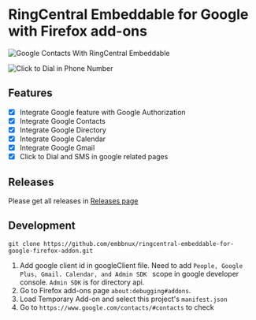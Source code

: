 # RingCentral Embeddable for Google with Firefox add-ons

![Google Contacts With RingCentral Embeddable](https://user-images.githubusercontent.com/7036536/51007549-e5645380-1582-11e9-88a6-4c9ada1681fc.png)

![Click to Dial in Phone Number](https://user-images.githubusercontent.com/7036536/51007720-94089400-1583-11e9-993e-821927ad8219.png)

## Features

- [x] Integrate Google feature with Google Authorization
- [x] Integrate Google Contacts
- [x] Integrate Google Directory
- [x] Integrate Google Calendar
- [x] Integrate Google Gmail
- [x] Click to Dial and SMS in google related pages

## Releases

Please get all releases in [Releases page](https://github.com/embbnux/ringcentral-embeddable-for-google-firefox-addon/releases)


## Development

```
git clone https://github.com/embbnux/ringcentral-embeddable-for-google-firefox-addon.git
```

1. Add google client id in googleClient file. Need  to add `People, Google Plus, Gmail. Calendar, and Admin SDK ` scope in google developer console. `Admin SDK` is for directory api.
1. Go to Firefox add-ons page `about:debugging#addons`.
2. Load Temporary Add-on and select this project's `manifest.json`
3. Go to `https://www.google.com/contacts/#contacts` to check
